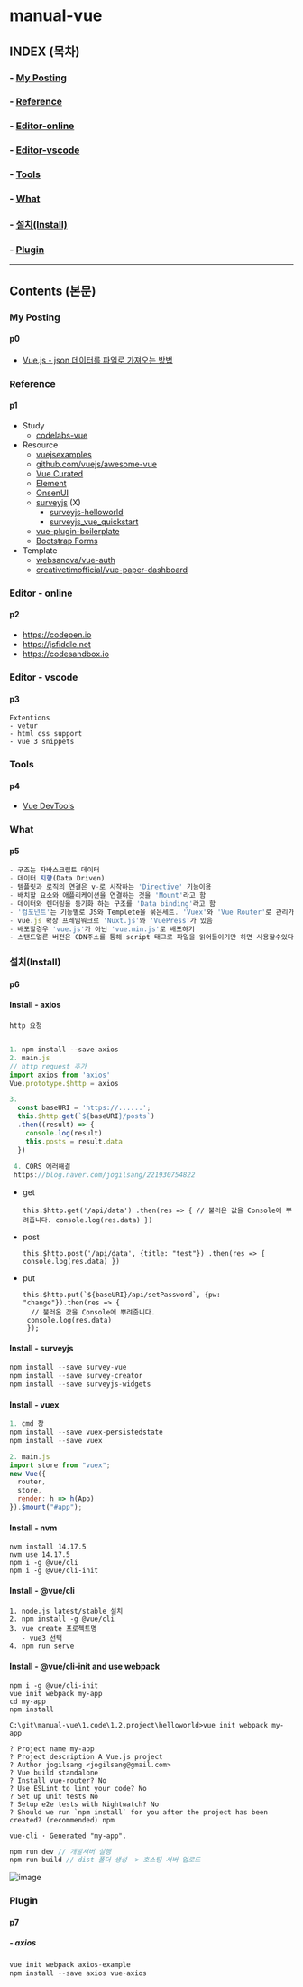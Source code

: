 # manual-vue
## INDEX (목차)
### - [My Posting](#p0)
### - [Reference](#p1)
### - [Editor-online](#p2)
### - [Editor-vscode](#p3)
### - [Tools](#p4)
### - [What](#p5)
### - [설치(Install)](#p6)
### - [Plugin](#p7)
---
## Contents (본문)
### My Posting
#### p0
- [Vue.js - json 데이터를 파일로 가져오는 방법](https://blog.naver.com/jogilsang/222504849580)
### Reference
#### p1
- Study
    - [codelabs-vue](https://codelabs-vue.web.app/)
- Resource
    - [vuejsexamples](https://vuejsexamples.com/)
    - [github.com/vuejs/awesome-vue](https://github.com/vuejs/awesome-vue)
    - [Vue Curated](https://curated.vuejs.org)
    - [Element](https://element.eleme.io)
    - [OnsenUI](https://onsen.io)
    - [surveyjs](https://surveyjs.io/Overview/Library) (X)
        - [surveyjs-helloworld](https://lovemewithoutall.github.io/it/surveyjs-vue/)
        - [surveyjs_vue_quickstart](https://github.com/surveyjs/surveyjs_vue_quickstart)
    - [vue-plugin-boilerplate](https://github.com/kazupon/vue-plugin-boilerplate)
    - [Bootstrap Forms](https://mdbootstrap.com/docs/standard/forms/overview/)
- Template
    - [websanova/vue-auth](https://github.com/websanova/vue-auth)
    - [creativetimofficial/vue-paper-dashboard](https://github.com/creativetimofficial/vue-paper-dashboard)

### Editor - online
#### p2
- https://codepen.io
- https://jsfiddle.net
- https://codesandbox.io

### Editor - vscode
#### p3
```
Extentions
- vetur
- html css support
- vue 3 snippets
```

### Tools
#### p4
- [Vue DevTools](https://chrome.google.com/webstore/detail/vuejs-devtools/nhdogjmejiglipccpnnnanhbledajbpd/related?hl=ko&)

### What
#### p5
```js
- 구조는 자바스크립트 데이터
- 데이터 지향(Data Driven)
- 템플릿과 로직의 연결은 v-로 시작하는 'Directive' 기능이용
- 배치할 요소와 애플리케이션을 연결하는 것을 'Mount'라고 함
- 데이터와 렌더링을 동기화 하는 구조를 'Data binding'라고 함
- '컴포넌트'는 기능별로 JS와 Templete을 묶은세트. 'Vuex'와 'Vue Router'로 관리가능
- vue.js 확장 프레임워크로 'Nuxt.js'와 'VuePress'가 있음
- 배포할경우 'vue.js'가 아닌 'vue.min.js'로 배포하기
- 스탠드얼론 버전은 CDN주소를 통해 script 태그로 파일을 읽어들이기만 하면 사용할수있다.
```

### 설치(Install)
#### p6
#### Install - axios
`http 요청`
```javascript

1. npm install --save axios
2. main.js
// http request 추가
import axios from 'axios'
Vue.prototype.$http = axios

3.
  const baseURI = 'https://......';
  this.$http.get(`${baseURI}/posts`)
  .then((result) => {
    console.log(result)
    this.posts = result.data
  })
 
 4. CORS 에러해결
 https://blog.naver.com/jogilsang/221930754822
```
- get
  ```
  this.$http.get('/api/data') .then(res => { // 불러온 값을 Console에 뿌려줍니다. console.log(res.data) })
  ```
- post
  ```
  this.$http.post('/api/data', {title: "test"}) .then(res => { console.log(res.data) })
  ```
- put
  ```
  this.$http.put(`${baseURI}/api/setPassword`, {pw: "change"}).then(res => { 
    // 불러온 값을 Console에 뿌려줍니다. 
   console.log(res.data) 
   });
  ```

#### Install - surveyjs
```javascript
npm install --save survey-vue
npm install --save survey-creator
npm install --save surveyjs-widgets
```
#### Install - vuex
```javascript
1. cmd 창
npm install --save vuex-persistedstate
npm install --save vuex

2. main.js
import store from "vuex";
new Vue({
  router,
  store,
  render: h => h(App)
}).$mount("#app");
```
#### Install - nvm
```
nvm install 14.17.5
nvm use 14.17.5
npm i -g @vue/cli
npm i -g @vue/cli-init
```
#### Install - @vue/cli
```
1. node.js latest/stable 설치
2. npm install -g @vue/cli
3. vue create 프로젝트명
   - vue3 선택
4. npm run serve
```
#### Install - @vue/cli-init and use webpack
```
npm i -g @vue/cli-init
vue init webpack my-app
cd my-app
npm install
```
```
C:\git\manual-vue\1.code\1.2.project\helloworld>vue init webpack my-app

? Project name my-app
? Project description A Vue.js project
? Author jogilsang <jogilsang@gmail.com>
? Vue build standalone
? Install vue-router? No
? Use ESLint to lint your code? No
? Set up unit tests No
? Setup e2e tests with Nightwatch? No
? Should we run `npm install` for you after the project has been created? (recommended) npm

vue-cli · Generated "my-app".
```

```java
npm run dev // 개발서버 실행
npm run build // dist 폴더 생성 -> 호스팅 서버 업로드
```

![image](https://user-images.githubusercontent.com/20831981/129505736-db914b2e-39b7-4620-bd5b-8540b0beda7b.png)


### Plugin
#### p7
##### - axios
```js
vue init webpack axios-example
npm install --save axios vue-axios
```
